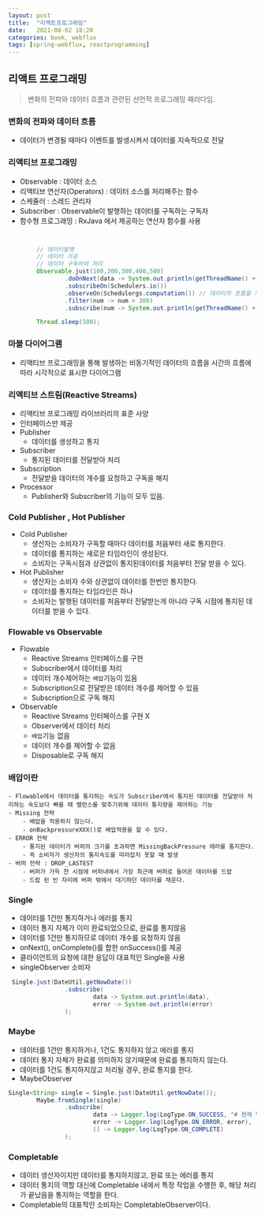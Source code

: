 ```yaml
---
layout: post
title:  "리액트프로그래밍"
date:   2021-08-02 18:20
categories: book, webflux
tags: [spring-webflux, reactprogramming]
---
```


## 리액트 프로그래밍
> 변화의 전파와 데이터 흐름과 관련된 선언적 프로그래밍 패러다임.

### 변화의 전파와 데이터 흐름 
- 데이터가 변경될 때마다 이벤트를 발생시켜서 데이터를 지속적으로 전달

### 리액티브 프로그래밍
- Observable : 데이터 소스
- 리액티브 연산자(Operators) : 데이터 소스를 처리해주는 함수
- 스케쥴러 : 스레드 관리자
- Subscriber : Observable이 발행하는 데이터를 구독하는 구독자
- 함수형 프로그래밍 : RxJava 에서 제공하는 연산자 함수를 사용

```java


        // 데이터발행
        // 데이터 가공
        // 데이터 구독하여 처리
        Observable.just(100,200,300,400,500)
                .doOnNext(data -> System.out.println(getThreadName() + " : "  + " #doOnNext() " + data))
                .subscribeOn(Schedulers.io())
                .observeOn(Schedulergs.computation()) // 데이터의 흐름을 처리
                .filter(num -> num > 300)
                .subscribe(num -> System.out.println(getThreadName() + " : result : " + num));

        Thread.sleep(500);

```

### 마블 다이어그램
- 리액티브 프로그래밍을 통해 발생하는 비동기적인 데이터의 흐름을 시간의 흐름에따라 시각적으로 표시한 다이어그램

### 리액티브 스트림(Reactive Streams)
- 리액티브 프로그래밍 라이브러리의 표준 사양
- 인터페이스만 제공
- Publisher
    - 데이터를 생성하고 통지
- Subscriber
    - 통지된 데이터를 전달받아 처리
- Subscription
    - 전달받을 데이터의 개수를 요청하고 구독을 해지
- Processor
    - Publisher와 Subscriber의 기능이 모두 있음.


### Cold Publisher , Hot Publisher
- Cold Publisher
    - 생산자는 소비자가 구독할 때마다 데이터를 처음부터 새로 통지한다.
    - 데이터를 통지하는 새로운 타임라인이 생성된다.
    - 소비자는 구독시점과 상관없이 통지된데이터를 처음부터 전달 받을 수 있다.
- Hot Publisher
    - 생산자는 소비자 수와 상관없이 데이터를 한번만 통지한다.
    - 데이터를 통지하는 타임라인은 하나
    - 소비자는 발행된 데이터를 처음부터 전달받는게 아니라 구독 시점에 통지된 데이터를 받을 수 있다.

###  Flowable vs Observable 
- Flowable
    - Reactive Streams 인터페이스를 구현
    - Subscriber에서 데이터를 처리
    - 데이터 개수제어하는 `배압`기능이 있음
    - Subscription으로 전달받은 데이터 개수를 제어할 수 있음
    - Subscription으로 구독 해지
- Observable
    - Reactive Streams 인터페이스를 구현 X
    - Observer에서 데이터 처리
    - `배압`기능 없음
    - 데이터 개수를 제어할 수 없음
    - Disposable로 구독 해지

### 배압이란
    - Flowable에서 데이터를 통지하는 속도가 Subscriber에서 통지된 데이터를 전달받아 처리하는 속도보다 빠를 때 밸런스를 맞추기위해 데이터 통지량을 제어하는 기능
    - Missing 전략
        - 배압을 적용하지 않는다.
        - onBackpressureXXX()로 배압적용을 할 수 있다.
    - ERROR 전략
        - 통지된 데이터가 버퍼의 크기를 초과하면 MissingBackPressure 에러를 통지한다.
        - 즉 소비자가 생산자의 통지속도를 따라잡지 못할 때 발생
    - 버퍼 전략 : DROP_LASTEST
        - 버퍼가 가득 찬 시점에 버퍼내에서 가장 최근에 버퍼로 들어온 데이터를 드랍
        - 드랍 된 빈 자리에 버퍼 밖에서 대기하던 데이터를 채운다.   

### Single
- 데이터를 1건만 통지하거나 에러를 통지
- 데이터 통지 자체가 이미 완료되었으므로, 완료를 통지않음
- 데이터를 1건만 통지하므로 데이터 개수를 요청하지 않음
- onNext(), onComplete()를 합한 onSuccess()를 제공
- 클라이언트의 요청에 대한 응답이 대표적인 Single을 사용
- singleObserver 소비자

```java
 Single.just(DateUtil.getNowDate())
                .subscribe(
                        data -> System.out.println(data),
                        error -> System.out.println(error)
                );
```


### Maybe
- 데이터를 1건만 통지하거나, 1건도 통지하지 않고 에러를 통지
- 데이터 통지 자체가 완료를 의미하지 않기때문에 완료를 통지하지 않는다.
- 데이터를 1건도 통지하지않고 처리될 경우, 완료 통지를 한다.
- MaybeObserver 

```java
Single<String> single = Single.just(DateUtil.getNowDate());
        Maybe.fromSingle(single)
                .subscribe(
                        data -> Logger.log(LogType.ON_SUCCESS, "# 현재 날짜시각: " + data),
                        error -> Logger.log(LogType.ON_ERROR, error),
                        () -> Logger.log(LogType.ON_COMPLETE)
                );
```

### Completable
- 데이터 생산자이지만 데이터를 통지하지않고, 완료 또는 에러를 통지
- 데이터 통지의 역할 대신에 Completable 내에서 특정 작업을 수행한 후, 해당 처리가 끝났음을 통지하는 역할을 한다.
- Completable의 대표적인 소비자는 CompletableObserver이다. 

